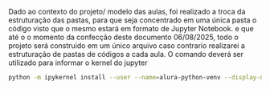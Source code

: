 Dado ao contexto do projeto/ modelo das aulas, foi realizado a troca da estruturação das pastas, para que seja concentrado 
em uma única pasta o código visto que o mesmo estará em formato de Jupyter Notebook. 
e que até o o momento da confecção deste documento 06/08/2025, todo o projeto será construido em um único arquivo caso contrario realizarei a estruturação de pastas de códigos a cada aula. 
O comando deverá ser utilizado para informar o kernel do jupyter

```bash
python -m ipykernel install --user --name=alura-python-venv --display-name="alura-python (.venv)"
```